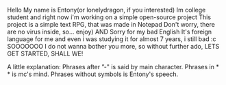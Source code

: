 Hello
My name is Entony(or lonelydragon, if you interested)
Im college student and right now i'm working on a simple open-source project
This project is a simple text RPG, that was made in Notepad
Don't worry, there are no virus inside, so...
enjoy)
AND
Sorry for my bad English
It's foreign language for me and even i was studying it for almost 7 years, i still bad :c
SOOOOOOO
I do not wanna bother you more, so without further ado, LETS GET STARTED, SHALL WE!

A little explanation:
Phrases after ”-" is said by main character.
Phrases in * * is mc's mind.
Phrases without symbols is Entony's speech.
